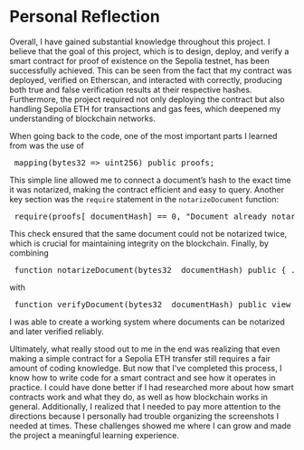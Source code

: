 # Personal Reflection

Overall, I have gained substantial knowledge throughout this project. I believe that the goal of this project, which is to design, deploy, and verify a smart contract for proof of existence on the Sepolia testnet, has been successfully achieved. This can be seen from the fact that my contract was deployed, verified on Etherscan, and interacted with correctly, producing both true and false verification results at their respective hashes. Furthermore, the project required not only deploying the contract but also handling Sepolia ETH for transactions and gas fees, which deepened my understanding of blockchain networks.

When going back to the code, one of the most important parts I learned from was the use of

<pre markdown="1"> mapping(bytes32 => uint256) public proofs;  </pre>

This simple line allowed me to connect a document’s hash to the exact time it was notarized, making the contract efficient and easy to query. Another key section was the `require` statement in the `notarizeDocument` function:

<pre markdown="1"> require(proofs[_documentHash] == 0, "Document already notarized."); </pre>

This check ensured that the same document could not be notarized twice, which is crucial for maintaining integrity on the blockchain. Finally, by combining

<pre markdown="1"> function notarizeDocument(bytes32 _documentHash) public { ... } </pre>

with

<pre markdown="1"> function verifyDocument(bytes32 _documentHash) public view returns (bool) { ... } </pre>

I was able to create a working system where documents can be notarized and later verified reliably.

Ultimately, what really stood out to me in the end was realizing that even making a simple contract for a Sepolia ETH transfer still requires a fair amount of coding knowledge.  But now that I've completed this process, I know how to write code for a smart contract and see how it operates in practice.  I could have done better if I had researched more about how smart contracts work and what they do, as well as how blockchain works in general.  Additionally, I realized that I needed to pay more attention to the directions because I personally had trouble organizing the screenshots I needed at times. These challenges showed me where I can grow and made the project a meaningful learning experience.
